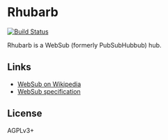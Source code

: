 # Rhubarb

[![Build Status](https://travis-ci.com/siiptuo/rhubarb.svg?branch=master)](https://travis-ci.com/siiptuo/rhubarb)

Rhubarb is a WebSub (formerly PubSubHubbub) hub.

## Links

- [WebSub on Wikipedia](https://en.wikipedia.org/wiki/WebSub)
- [WebSub specification](https://www.w3.org/TR/websub/)

## License

AGPLv3+
